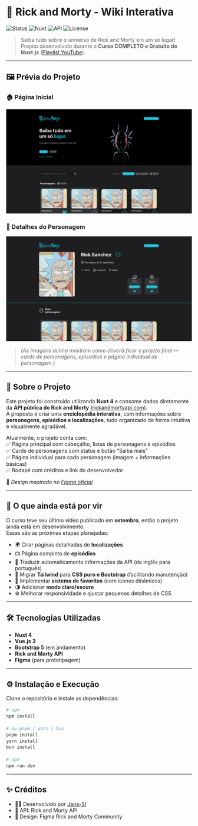 # 🌌 Rick and Morty - Wiki Interativa  

![Status](https://img.shields.io/badge/status-em%20desenvolvimento-yellow)
![Nuxt](https://img.shields.io/badge/Nuxt-4-green)
![API](https://img.shields.io/badge/API-Rick%20and%20Morty-blue)
![License](https://img.shields.io/badge/license-MIT-lightgrey)

> Saiba tudo sobre o universo de Rick and Morty em um só lugar!  
> Projeto desenvolvido durante o **Curso COMPLETO e Gratuito de Nuxt.js** ([Playlist YouTube](https://www.youtube.com/playlist?list=PL_m43UlJFjF5wecIJOybo82vEUlEioP9W)).

---

## 🖼️ Prévia do Projeto  

### 🏠 Página Inicial  
![Página Inicial](./app/assets/preview-home.png)

### 👤 Detalhes do Personagem  
![Detalhes do Personagem](./app/assets/preview-personagem.png)

> *(As imagens acima mostram como deverá ficar o projeto final — cards de personagens, episódios e página individual de personagem.)*

---

## 🚀 Sobre o Projeto  

Este projeto foi construído utilizando **Nuxt 4** e consome dados diretamente da **API pública do Rick and Morty** ([rickandmortyapi.com](https://rickandmortyapi.com/api/)).  
A proposta é criar uma **enciclopédia interativa**, com informações sobre **personagens, episódios e localizações**, tudo organizado de forma intuitiva e visualmente agradável.

Atualmente, o projeto conta com:  
✅ Página principal com cabeçalho, listas de personagens e episódios  
✅ Cards de personagens com status e botão “Saiba mais”  
✅ Página individual para cada personagem (imagem + informações básicas)  
✅ Rodapé com créditos e link do desenvolvedor  

🧩 *Design inspirado no [Figma oficial](https://www.figma.com/design/Wb6rkMX6HWesHhie85NnEm/Rick-and-Morty--Community-?node-id=0-1&p=f&t=q8MCq0lOFJ6uOf08-0)*  

---

## 🧠 O que ainda está por vir  

O curso teve seu último vídeo publicado em **setembro**, então o projeto ainda está em desenvolvimento.  
Essas são as próximas etapas planejadas:  

- 🌍 Criar páginas detalhadas de **localizações**  
- 📺 Página completa de **episódios**  
- 💬 Traduzir automaticamente informações da API (de inglês para português)  
- 🎨 Migrar **Tailwind** para **CSS puro e Bootstrap** (facilitando manutenção)  
- 🖤 Implementar **sistema de favoritos** (com ícones dinâmicos)  
- 🌗 Adicionar **modo claro/escuro**  
- ⚙️ Melhorar responsividade e ajustar pequenos detalhes de CSS  

---

## 🛠️ Tecnologias Utilizadas  

- **Nuxt 4**  
- **Vue.js 3**  
- **Bootstrap 5** (em andamento)  
- **Rick and Morty API**  
- **Figma** (para prototipagem)  

---

## ⚙️ Instalação e Execução  

Clone o repositório e instale as dependências:

```bash
# npm
npm install

# ou pnpm / yarn / bun
pnpm install
yarn install
bun install

# npm
npm run dev
```
---

## ✨ Créditos

- 👩‍💻 Desenvolvido por [Jana-SI](https://github.com/Jana-SI)
- 🔗 API: Rick and Morty API
- 🎨 Design: Figma Rick and Morty Community